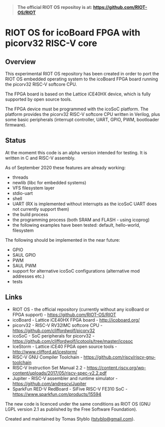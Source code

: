 
> 
> **The official RIOT OS repositoy is at: https://github.com/RIOT-OS/RIOT**
>

# RIOT OS for icoBoard FPGA with picorv32 RISC-V core

## Overview

This experimental RIOT OS repository has been created in order to port the RIOT OS embedded operating system to the icoBoard FPGA board running the picorv32 RISC-V softcore CPU.

The FPGA board is based on the Lattice iCE40HX device, which is fully supported by open source tools.

The FPGA device must be programmed with the icoSoC platform. The platform provides the picorv32 RISC-V softcore CPU written in Verilog, plus some basic peripherals (interrupt controller, UART, GPIO, PWM, bootloader firmware). 

## Status

At the momemt this code is an alpha version intended for testing. It is written in C and RISC-V assembly.

As of September 2020 these features are already working:

* threads
* newlib (libc for embedded systems)
* VFS filesystem layer
* stdio-uart
* shell
* UART (RX is implemented without interrupts as the icoSoC UART does not currently support them)
* the build process
* the programming process (both SRAM and FLASH - using icoprog)
* the following examples have been tested: default, hello-world, filesystem

The following should be implemented in the near future:

* GPIO
* SAUL GPIO
* PWM
* SAUL PWM
* support for alternative icoSoC configurations (alternative mod addresses etc.)
* tests

## Links

* RIOT OS - the official repository (currently without any icoBoard or FPGA support) - https://github.com/RIOT-OS/RIOT
* icoBoard - Lattice iCE40HX FPGA board - http://icoboard.org/
* picorv32 - RISC-V RV32IMC softcore CPU - https://github.com/cliffordwolf/picorv32
* icoSoC - SoC peripherals for picorv32 - https://github.com/cliffordwolf/icotools/tree/master/icosoc
* IceStorm - Lattice iCE40 FPGA open source tools - http://www.clifford.at/icestorm/
* RISC-V GNU Compiler Toolchain - https://github.com/riscv/riscv-gnu-toolchain
* RISC-V Instruction Set Manual 2.2 - https://content.riscv.org/wp-content/uploads/2017/05/riscv-spec-v2.2.pdf
* Jupiter - RISC-V assembler and runtime simulator - https://github.com/andrescv/Jupiter
* SparkFun RED-V RedBoard - SiFive RISC-V FE310 SoC - https://www.sparkfun.com/products/15594

The new code is licenced under the same conditions as RIOT OS (GNU LGPL version 2.1 as published by the Free Software Foundation).

Created and maintained by Tomas Styblo (tstyblo@gmail.com).

